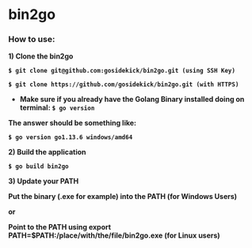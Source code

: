 # bin2go

### How to use:

<b>1) Clone the bin2go 

  `$ git clone git@github.com:gosidekick/bin2go.git (using SSH Key)`

  `$ git clone https://github.com/gosidekick/bin2go.git (with HTTPS)`

* Make sure if you already have the Golang Binary installed doing on terminal:
  `$ go version`

The answer should be something like:

  `$ go version go1.13.6 windows/amd64`

<b>2) Build the application

`$ go build bin2go`

<b>3) Update your PATH
  
Put the binary (.exe for example) into the PATH (for Windows Users)

or

Point to the PATH using export PATH=$PATH:/place/with/the/file/bin2go.exe (for Linux users)
